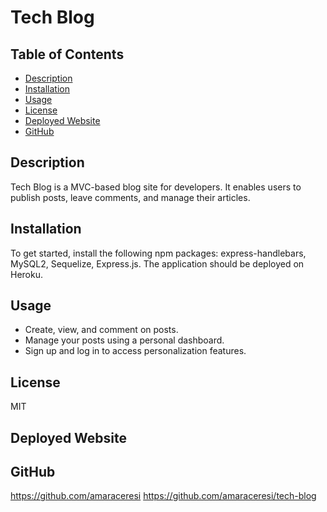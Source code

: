 # Tech Blog

## Table of Contents
- [Description](#description)
- [Installation](#installation)
- [Usage](#usage)
- [License](#license)
- [Deployed Website](#deployed)
- [GitHub](#github)

## Description
Tech Blog is a MVC-based blog site for developers. It enables users to publish posts, leave comments, and manage their articles.

## Installation
To get started, install the following npm packages: express-handlebars, MySQL2, Sequelize, Express.js. The application should be deployed on Heroku.

## Usage
- Create, view, and comment on posts.
- Manage your posts using a personal dashboard.
- Sign up and log in to access personalization features.

## License
MIT

## Deployed Website

## GitHub
https://github.com/amaraceresi
https://github.com/amaraceresi/tech-blog

